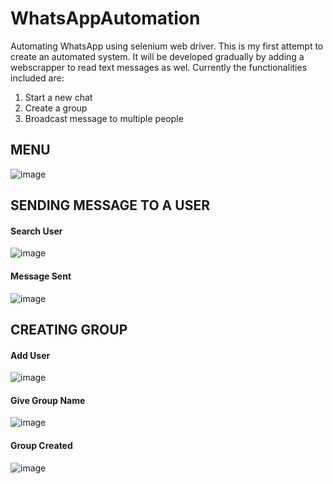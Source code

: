 # WhatsAppAutomation

Automating WhatsApp using selenium web driver. This is my first attempt to create an automated system. It will be developed gradually by adding a webscrapper to read text messages as wel. Currently the functionalities included are:
1. Start a new chat
2. Create a group
3. Broadcast message to multiple people

## MENU
![image](https://user-images.githubusercontent.com/36270110/84863129-1444fa00-b092-11ea-9187-9b258fc8faee.png)

## SENDING MESSAGE TO A USER

#### Search User
![image](https://user-images.githubusercontent.com/36270110/84864243-fed0cf80-b093-11ea-9590-27a1992d293a.png)

#### Message Sent
![image](https://user-images.githubusercontent.com/36270110/84864737-bbc32c00-b094-11ea-9107-119f1f90bd44.png)

## CREATING GROUP

#### Add User
![image](https://user-images.githubusercontent.com/36270110/84864276-0abc9180-b094-11ea-9ec7-e0d001323865.png)

#### Give Group Name
![image](https://user-images.githubusercontent.com/36270110/84864315-13ad6300-b094-11ea-8ac8-57e20b1d6aa1.png)

#### Group Created
![image](https://user-images.githubusercontent.com/36270110/84864745-c1207680-b094-11ea-8c5e-7ca2fb6d486c.png)
